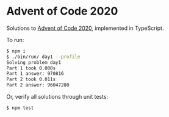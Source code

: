 # Advent of Code 2020

Solutions to [Advent of Code 2020](https://adventofcode.com/2020), implemented in TypeScript.

To run:
```bash
$ npm i
$ ./bin/run/ day1 --profile
Solving problem day1
Part 1 took 0.000s
Part 1 answer: 970816
Part 2 took 0.011s
Part 2 answer: 96047280
```
Or, verify all solutions through unit tests:
```bash
$ npm test
```
